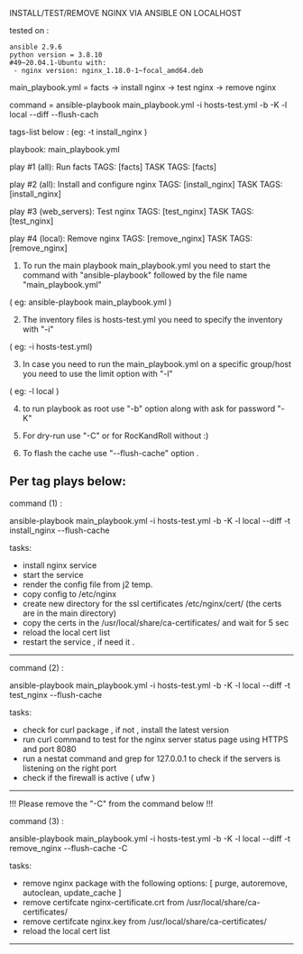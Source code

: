 INSTALL/TEST/REMOVE NGINX VIA ANSIBLE ON LOCALHOST

tested on :

    ansible 2.9.6
    python version = 3.8.10
    #49~20.04.1-Ubuntu with:
     - nginx version: nginx_1.18.0-1~focal_amd64.deb








main_playbook.yml = facts -> install nginx -> test nginx -> remove nginx 

command = ansible-playbook main_playbook.yml -i hosts-test.yml -b -K -l local --diff --flush-cach


tags-list below :
(eg: -t install_nginx )

playbook: main_playbook.yml

  play #1 (all): Run facts	TAGS: [facts]
      TASK TAGS: [facts]

  play #2 (all): Install and configure nginx	TAGS: [install_nginx]
      TASK TAGS: [install_nginx]

  play #3 (web_servers): Test nginx	TAGS: [test_nginx]
      TASK TAGS: [test_nginx]

  play #4 (local): Remove nginx	TAGS: [remove_nginx]
      TASK TAGS: [remove_nginx]




1) To run the main playbook main_playbook.yml you need to start the command with "ansible-playbook" followed by the file name "main_playbook.yml"   

( eg: ansible-playbook main_playbook.yml ) 


2) The inventory files is hosts-test.yml you need to  specify  the inventory with "-i" 

( eg: -i hosts-test.yml)

3) In case you need to run the main_playbook.yml on a specific group/host you need to use the limit option with "-l" 

( eg: -l local )

4) to run playbook as root use "-b" option along with ask for password "-K"

5) For dry-run use "-C" or for RocKandRoll without :)  

6) To flash the cache use "--flush-cache" option .



Per tag plays below:
------------------------------------------------------------------------------------------------------


command (1)  :  

ansible-playbook main_playbook.yml -i hosts-test.yml -b -K -l local --diff -t install_nginx --flush-cache

tasks:

- install nginx service
- start the service
- render the config file from j2 temp. 
- copy config to /etc/nginx
- create new directory for the ssl certificates /etc/nginx/cert/  (the certs are in the main directory)
- copy the certs in the /usr/local/share/ca-certificates/ and wait for 5 sec
- reload the local cert list
- restart the service ,  if need it .



-------------------------------------------------------------------------------------------------------


command (2)  :  

ansible-playbook main_playbook.yml -i hosts-test.yml -b -K -l local --diff -t test_nginx --flush-cache 

tasks: 
- check for curl package , if not , install the latest version
- run curl command to test for the nginx server status page  using HTTPS and port 8080
- run a nestat command and grep for 127.0.0.1 to check if the servers is listening on the right port
- check if the firewall is active ( ufw )




-------------------------------------------------------------------------------------------------------
!!! Please remove the "-C" from the command below !!!

command (3)  :  

ansible-playbook main_playbook.yml -i hosts-test.yml -b -K -l local --diff -t remove_nginx --flush-cache -C

tasks:
- remove nginx package with the following options: [ purge, autoremove, autoclean, update_cache ] 
- remove certifcate nginx-certificate.crt from /usr/local/share/ca-certificates/
- remove certifcate nginx.key from /usr/local/share/ca-certificates/
- reload the local cert list 



-------------------------------------------------------------------------------------------------------- 



















